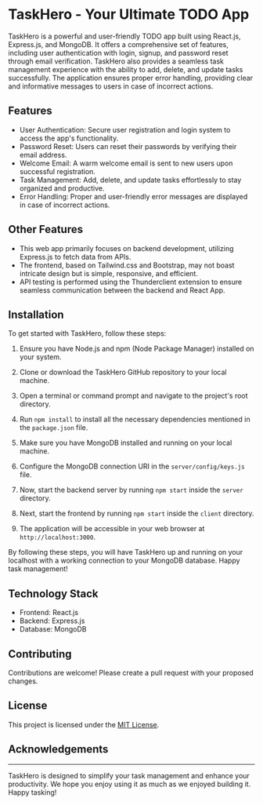 # TaskHero - Your Ultimate TODO App

TaskHero is a powerful and user-friendly TODO app built using React.js, Express.js, and MongoDB. It offers a comprehensive set of features, including user authentication with login, signup, and password reset through email verification. TaskHero also provides a seamless task management experience with the ability to add, delete, and update tasks successfully. The application ensures proper error handling, providing clear and informative messages to users in case of incorrect actions.

## Features

- User Authentication: Secure user registration and login system to access the app's functionality.
- Password Reset: Users can reset their passwords by verifying their email address.
- Welcome Email: A warm welcome email is sent to new users upon successful registration.
- Task Management: Add, delete, and update tasks effortlessly to stay organized and productive.
- Error Handling: Proper and user-friendly error messages are displayed in case of incorrect actions.

## Other Features
- This web app primarily focuses on backend development, utilizing Express.js to fetch data from APIs.
- The frontend, based on Tailwind.css and Bootstrap, may not boast intricate design but is simple, responsive, and efficient.
-  API testing is performed using the Thunderclient extension to ensure seamless communication between the backend and React App.
  
## Installation
To get started with TaskHero, follow these steps:

1. Ensure you have Node.js and npm (Node Package Manager) installed on your system.

2. Clone or download the TaskHero GitHub repository to your local machine.

3. Open a terminal or command prompt and navigate to the project's root directory.

4. Run `npm install` to install all the necessary dependencies mentioned in the `package.json` file.

5. Make sure you have MongoDB installed and running on your local machine.

6. Configure the MongoDB connection URI in the `server/config/keys.js` file.

7. Now, start the backend server by running `npm start` inside the `server` directory.

8. Next, start the frontend by running `npm start` inside the `client` directory.

9. The application will be accessible in your web browser at `http://localhost:3000`.

By following these steps, you will have TaskHero up and running on your localhost with a working connection to your MongoDB database. Happy task management!

## Technology Stack

- Frontend: React.js
- Backend: Express.js
- Database: MongoDB

## Contributing

Contributions are welcome! Please create a pull request with your proposed changes.

## License

This project is licensed under the [MIT License](LICENSE).

## Acknowledgements

---

TaskHero is designed to simplify your task management and enhance your productivity. We hope you enjoy using it as much as we enjoyed building it. Happy tasking!
